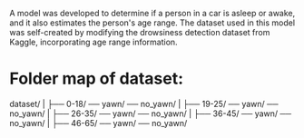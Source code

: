 A model was developed to determine if a person in a car is asleep or awake, and it also estimates the person's age range. The dataset used in this model was self-created by modifying the drowsiness detection dataset from Kaggle, incorporating age range information.

# Folder map of dataset:
dataset/
|
├── 0-18/ ── yawn/ ── no_yawn/
|
├── 19-25/ ── yawn/ ── no_yawn/
|
├── 26-35/ ── yawn/ ── no_yawn/
|
├── 36-45/ ── yawn/ ── no_yawn/
|
├── 46-65/ ── yawn/ ── no_yawn/
